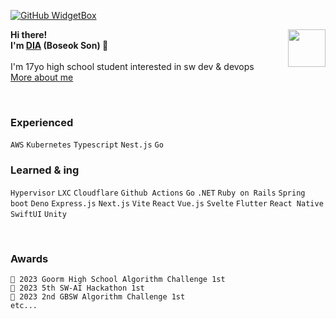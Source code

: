 <!--
dia-7691/dia-7691** is a ✨ _special_ ✨ repository because its `README.md` (this file) appears on your GitHub profile.

- 🔭 I’m currently working on ...
- 🌱 I’m currently learning ...
- 👯 I’m looking to collaborate on ...
- 🤔 I’m looking for help with ...
- 💬 Ask me about ...
- 📫 How to reach me: ...
- 😄 Pronouns: ...
- ⚡ Fun fact: ...
-->


<!-- ![Picture1](https://user-images.githubusercontent.com/51194584/180676817-208cd9c2-926a-4ca4-b135-16a5bbf6c205.png) -->
<!-- ![profilebg](https://user-images.githubusercontent.com/51194584/202172220-b56ae501-c5ef-4ac6-a24e-6a75eaecd58a.png) -->
<!-- ![backbg](https://user-images.githubusercontent.com/51194584/194555371-c490c109-8177-4144-ac41-65b421a02346.png) -->
<!-- ![세상을 바꾸고 싶은 고등학생, 손보석 입니다](https://user-images.githubusercontent.com/51194584/213682600-9962fd2e-dbbd-4fec-bdb7-28004bef54b5.png) -->
<!-- ![header](https://user-images.githubusercontent.com/51194584/221538126-552132e2-3d5a-4992-b6d4-5b3e4d16c6b8.png) -->
<!-- ![My Discord](https://discord-readme-badge.vercel.app/api?id=884954874943520788) -->
<!-- [![Solved.ac 프로필](http://mazassumnida.wtf/api/v2/generate_badge?boj=pltnm)](https://solved.ac/pltnm) -->
<!-- ![dev_db](https://github.com/dya-only/dya-only/assets/51194584/09006e6b-7354-4fda-a28f-a2d383ba1660) -->



[![GitHub WidgetBox](https://github-widgetbox.vercel.app/api/profile?username=dya-only&data=followers,repositories,stars,commits)](https://github.com/Jurredr/github-widgetbox)

<img src="https://gbatemp.net/data/avatars/o/467/467296.jpg?1634734466" width="60px" align="right">

**Hi there!\
I'm [DIA](https://dya.codes) (Boseok Son) 👋**
\
\
I'm 17yo high school student interested in sw dev & devops \
[More about me](https://notion.dya.codes)

<br/>

### Experienced
```AWS``` ```Kubernetes``` ```Typescript``` ```Nest.js``` ```Go```


### Learned & ing
```Hypervisor``` ```LXC``` ```Cloudflare``` ```Github Actions``` ```Go``` ```.NET``` ```Ruby on Rails``` ```Spring boot``` ```Deno``` ```Express.js``` ```Next.js``` ```Vite``` ```React``` ```Vue.js``` ```Svelte``` ```Flutter``` ```React Native``` ```SwiftUI``` ```Unity```

<br/>

### Awards
```🥇 2023 Goorm High School Algorithm Challenge 1st``` \
```🥇 2023 5th SW-AI Hackathon 1st``` \
```🥇 2023 2nd GBSW Algorithm Challenge 1st```\
```etc...```
